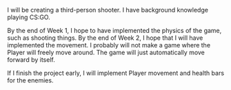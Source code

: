 I will be creating a third-person shooter. 
I have background knowledge playing CS:GO.

By the end of Week 1, I hope to have implemented the physics of the game, such as shooting things. By the end of Week 2,
I hope that I will have implemented the movement. I probably will not make a game where the Player will freely move
around. The game will just automatically move forward by itself. 

If I finish the project early, I will implement Player movement and health bars for the enemies.